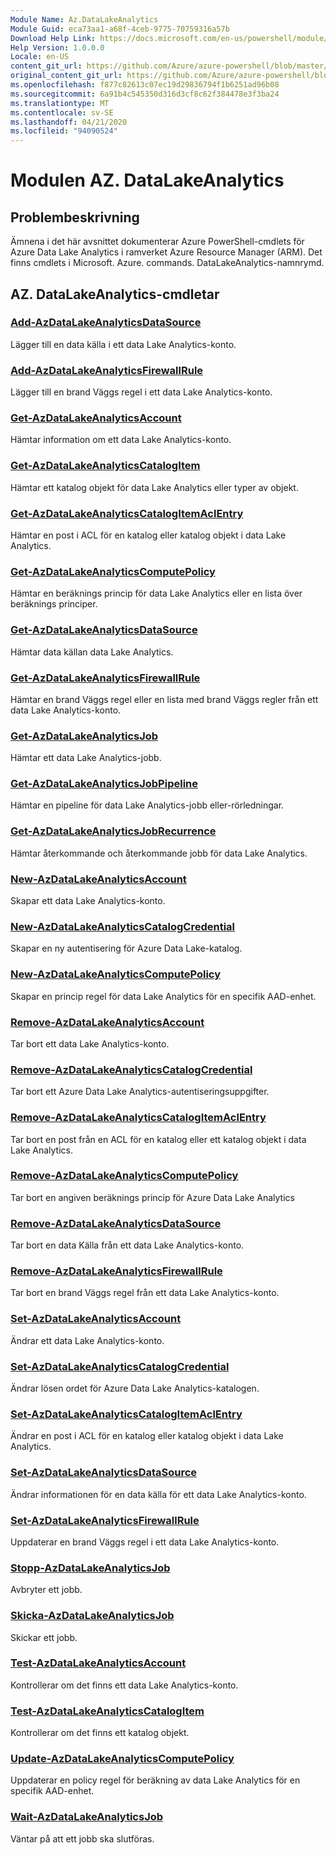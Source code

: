 ```yaml
---
Module Name: Az.DataLakeAnalytics
Module Guid: eca73aa1-a68f-4ceb-9775-70759316a57b
Download Help Link: https://docs.microsoft.com/en-us/powershell/module/az.datalakeanalytics
Help Version: 1.0.0.0
Locale: en-US
content_git_url: https://github.com/Azure/azure-powershell/blob/master/src/DataLakeAnalytics/DataLakeAnalytics/help/Az.DataLakeAnalytics.md
original_content_git_url: https://github.com/Azure/azure-powershell/blob/master/src/DataLakeAnalytics/DataLakeAnalytics/help/Az.DataLakeAnalytics.md
ms.openlocfilehash: f877c82613c07ec19d29836794f1b6251ad96b08
ms.sourcegitcommit: 6a91b4c545350d316d3cf8c62f384478e3f3ba24
ms.translationtype: MT
ms.contentlocale: sv-SE
ms.lasthandoff: 04/21/2020
ms.locfileid: "94090524"
---
```

# Modulen AZ. DataLakeAnalytics
## Problembeskrivning
Ämnena i det här avsnittet dokumenterar Azure PowerShell-cmdlets för Azure Data Lake Analytics i ramverket Azure Resource Manager (ARM). Det finns cmdlets i Microsoft. Azure. commands. DataLakeAnalytics-namnrymd.

## AZ. DataLakeAnalytics-cmdletar
### [Add-AzDataLakeAnalyticsDataSource](Add-AzDataLakeAnalyticsDataSource.md)
Lägger till en data källa i ett data Lake Analytics-konto.

### [Add-AzDataLakeAnalyticsFirewallRule](Add-AzDataLakeAnalyticsFirewallRule.md)
Lägger till en brand Väggs regel i ett data Lake Analytics-konto.

### [Get-AzDataLakeAnalyticsAccount](Get-AzDataLakeAnalyticsAccount.md)
Hämtar information om ett data Lake Analytics-konto.

### [Get-AzDataLakeAnalyticsCatalogItem](Get-AzDataLakeAnalyticsCatalogItem.md)
Hämtar ett katalog objekt för data Lake Analytics eller typer av objekt.

### [Get-AzDataLakeAnalyticsCatalogItemAclEntry](Get-AzDataLakeAnalyticsCatalogItemAclEntry.md)
Hämtar en post i ACL för en katalog eller katalog objekt i data Lake Analytics.

### [Get-AzDataLakeAnalyticsComputePolicy](Get-AzDataLakeAnalyticsComputePolicy.md)
Hämtar en beräknings princip för data Lake Analytics eller en lista över beräknings principer.

### [Get-AzDataLakeAnalyticsDataSource](Get-AzDataLakeAnalyticsDataSource.md)
Hämtar data källan data Lake Analytics.

### [Get-AzDataLakeAnalyticsFirewallRule](Get-AzDataLakeAnalyticsFirewallRule.md)
Hämtar en brand Väggs regel eller en lista med brand Väggs regler från ett data Lake Analytics-konto.

### [Get-AzDataLakeAnalyticsJob](Get-AzDataLakeAnalyticsJob.md)
Hämtar ett data Lake Analytics-jobb.

### [Get-AzDataLakeAnalyticsJobPipeline](Get-AzDataLakeAnalyticsJobPipeline.md)
Hämtar en pipeline för data Lake Analytics-jobb eller-rörledningar.

### [Get-AzDataLakeAnalyticsJobRecurrence](Get-AzDataLakeAnalyticsJobRecurrence.md)
Hämtar återkommande och återkommande jobb för data Lake Analytics.

### [New-AzDataLakeAnalyticsAccount](New-AzDataLakeAnalyticsAccount.md)
Skapar ett data Lake Analytics-konto.

### [New-AzDataLakeAnalyticsCatalogCredential](New-AzDataLakeAnalyticsCatalogCredential.md)
Skapar en ny autentisering för Azure Data Lake-katalog.

### [New-AzDataLakeAnalyticsComputePolicy](New-AzDataLakeAnalyticsComputePolicy.md)
Skapar en princip regel för data Lake Analytics för en specifik AAD-enhet.

### [Remove-AzDataLakeAnalyticsAccount](Remove-AzDataLakeAnalyticsAccount.md)
Tar bort ett data Lake Analytics-konto.

### [Remove-AzDataLakeAnalyticsCatalogCredential](Remove-AzDataLakeAnalyticsCatalogCredential.md)
Tar bort ett Azure Data Lake Analytics-autentiseringsuppgifter.

### [Remove-AzDataLakeAnalyticsCatalogItemAclEntry](Remove-AzDataLakeAnalyticsCatalogItemAclEntry.md)
Tar bort en post från en ACL för en katalog eller ett katalog objekt i data Lake Analytics.

### [Remove-AzDataLakeAnalyticsComputePolicy](Remove-AzDataLakeAnalyticsComputePolicy.md)
Tar bort en angiven beräknings princip för Azure Data Lake Analytics

### [Remove-AzDataLakeAnalyticsDataSource](Remove-AzDataLakeAnalyticsDataSource.md)
Tar bort en data Källa från ett data Lake Analytics-konto.

### [Remove-AzDataLakeAnalyticsFirewallRule](Remove-AzDataLakeAnalyticsFirewallRule.md)
Tar bort en brand Väggs regel från ett data Lake Analytics-konto.

### [Set-AzDataLakeAnalyticsAccount](Set-AzDataLakeAnalyticsAccount.md)
Ändrar ett data Lake Analytics-konto.

### [Set-AzDataLakeAnalyticsCatalogCredential](Set-AzDataLakeAnalyticsCatalogCredential.md)
Ändrar lösen ordet för Azure Data Lake Analytics-katalogen.

### [Set-AzDataLakeAnalyticsCatalogItemAclEntry](Set-AzDataLakeAnalyticsCatalogItemAclEntry.md)
Ändrar en post i ACL för en katalog eller katalog objekt i data Lake Analytics.

### [Set-AzDataLakeAnalyticsDataSource](Set-AzDataLakeAnalyticsDataSource.md)
Ändrar informationen för en data källa för ett data Lake Analytics-konto.

### [Set-AzDataLakeAnalyticsFirewallRule](Set-AzDataLakeAnalyticsFirewallRule.md)
Uppdaterar en brand Väggs regel i ett data Lake Analytics-konto.

### [Stopp-AzDataLakeAnalyticsJob](Stop-AzDataLakeAnalyticsJob.md)
Avbryter ett jobb.

### [Skicka-AzDataLakeAnalyticsJob](Submit-AzDataLakeAnalyticsJob.md)
Skickar ett jobb.

### [Test-AzDataLakeAnalyticsAccount](Test-AzDataLakeAnalyticsAccount.md)
Kontrollerar om det finns ett data Lake Analytics-konto.

### [Test-AzDataLakeAnalyticsCatalogItem](Test-AzDataLakeAnalyticsCatalogItem.md)
Kontrollerar om det finns ett katalog objekt.

### [Update-AzDataLakeAnalyticsComputePolicy](Update-AzDataLakeAnalyticsComputePolicy.md)
Uppdaterar en policy regel för beräkning av data Lake Analytics för en specifik AAD-enhet.

### [Wait-AzDataLakeAnalyticsJob](Wait-AzDataLakeAnalyticsJob.md)
Väntar på att ett jobb ska slutföras.

